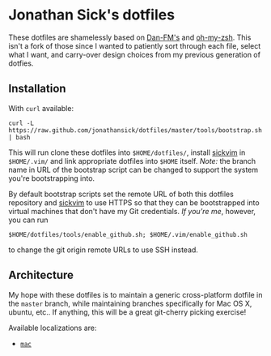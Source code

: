 # Jonathan Sick's dotfiles

These dotfiles are shamelessly based on [Dan-FM's][] and [oh-my-zsh][].
This isn't a fork of those since I wanted to patiently sort through each file, select what I want, and carry-over design choices from my previous generation of dotfies.

## Installation

With `curl` available:

    curl -L https://raw.github.com/jonathansick/dotfiles/master/tools/bootstrap.sh | bash

This will run clone these dotfiles into `$HOME/dotfiles/`, install [sickvim][] in `$HOME/.vim/` and link appropriate dotfiles into `$HOME` itself.
*Note:* the branch name in URL of the bootstrap script can be changed to support the system you're bootstrapping into.

By default bootstrap scripts set the remote URL of both this dotfiles repository and [sickvim][] to use HTTPS so that they can be bootstrapped into virtual machines that don't have my Git credentials.
*If you're me*, however, you can run

    $HOME/dotfiles/tools/enable_github.sh; $HOME/.vim/enable_github.sh

to change the git origin remote URLs to use SSH instead.

## Architecture

My hope with these dotfiles is to maintain a generic cross-platform dotfile in the `master` branch, while maintaining branches specifically for Mac OS X, ubuntu, etc..
If anything, this will be a great git-cherry picking exercise!

Available localizations are:

- [`mac`](https://github.com/jonathansick/dotfiles/tree/mac)

[Dan-FM's]: https://github.com/dfm/dotfiles
[oh-my-zsh]: https://github.com/robbyrussell/oh-my-zsh
[sickvim]: https://github.com/jonathansick/sickvim

